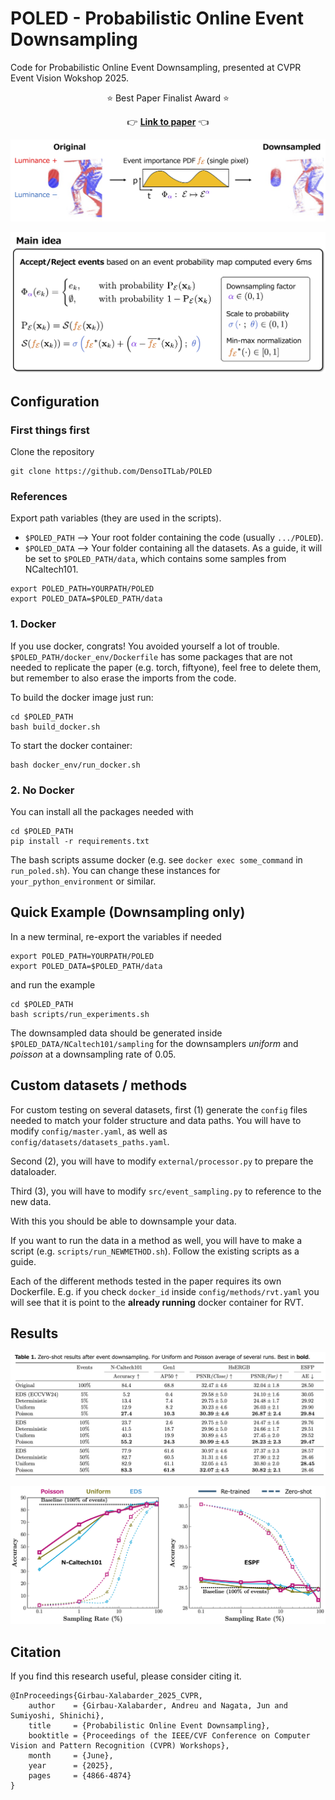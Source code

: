 # POLED - Probabilistic Online Event Downsampling
Code for Probabilistic Online Event Downsampling, presented at CVPR Event Vision Wokshop 2025. 

<p align="center">
⭐ Best Paper Finalist Award ⭐
</p>

<p align="center">
  👉 <a href="https://openaccess.thecvf.com/content/CVPR2025W/EventVision/papers/Girbau-Xalabarder_Probabilistic_Online_Event_Downsampling_CVPRW_2025_paper.pdf"><b>Link to paper</b></a> 👈
</p>

![POLED Pipeline](assets/POLED_pipeline.png)

![Main idea](assets/POLED_mainIdea.png)

## Configuration
### First things first
Clone the repository
```
git clone https://github.com/DensoITLab/POLED
```


### References
Export path variables (they are used in the scripts).

- `$POLED_PATH` --> Your root folder containing the code (usually `.../POLED`).
- `$POLED_DATA` --> Your folder containing all the datasets. As a guide, it will be set to `$POLED_PATH/data`, which contains some samples from NCaltech101.

```
export POLED_PATH=YOURPATH/POLED
export POLED_DATA=$POLED_PATH/data
```

### 1. Docker
If you use docker, congrats! You avoided yourself a lot of trouble. `$POLED_PATH/docker_env/Dockerfile` has some packages that are not needed to replicate the paper (e.g. torch, fiftyone), feel free to delete them, but remember to also erase the imports from the code.

To build the docker image just run:
```
cd $POLED_PATH
bash build_docker.sh
```

To start the docker container:
```
bash docker_env/run_docker.sh
```

### 2. No Docker
You can install all the packages needed with
```
cd $POLED_PATH
pip install -r requirements.txt
```

The bash scripts assume docker (e.g. see `docker exec some_command` in `run_poled.sh`). You can change these instances for `your_python_environment` or similar.

## Quick Example (Downsampling only)
In a new terminal, re-export the variables if needed
```
export POLED_PATH=YOURPATH/POLED
export POLED_DATA=$POLED_PATH/data
```
and run the example
```
cd $POLED_PATH
bash scripts/run_experiments.sh
```

The downsampled data should be generated inside `$POLED_DATA/NCaltech101/sampling` for the downsamplers *uniform* and *poisson* at a downsampling rate of 0.05.


## Custom datasets / methods

For custom testing on several datasets, first (1) generate the `config` files needed to match your folder structure and data paths. You will have to modify `config/master.yaml`, as well as `config/datasets/datasets_paths.yaml`.

Second (2), you will have to modify `external/processor.py` to prepare the dataloader.

Third (3), you will have to modify `src/event_sampling.py` to reference to the new data.

With this you should be able to downsample your data. 

If you want to run the data in a method as well, you will have to make a script (e.g. `scripts/run_NEWMETHOD.sh`). Follow the existing scripts as a guide.

Each of the different methods tested in the paper requires its own Dockerfile. E.g. if you check `docker_id` inside `config/methods/rvt.yaml` you will see that it is point to the **already running** docker container for RVT.

## Results
![Table](assets/POLED_tableRes.png)

![Plots](assets/POLED_plots.png)

## Citation
If you find this research useful, please consider citing it.

```
@InProceedings{Girbau-Xalabarder_2025_CVPR,
    author    = {Girbau-Xalabarder, Andreu and Nagata, Jun and Sumiyoshi, Shinichi},
    title     = {Probabilistic Online Event Downsampling},
    booktitle = {Proceedings of the IEEE/CVF Conference on Computer Vision and Pattern Recognition (CVPR) Workshops},
    month     = {June},
    year      = {2025},
    pages     = {4866-4874}
}
```